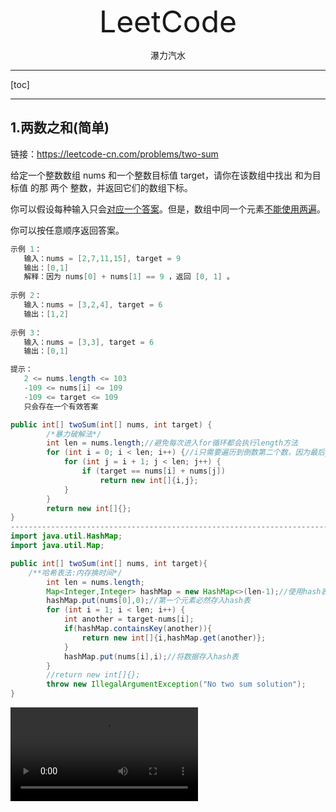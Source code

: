 <p align = center><font size = 9>LeetCode</font></p>

<p align = center>瀑力汽水</p>



---

[toc]

---



## 1.两数之和(简单)

链接：https://leetcode-cn.com/problems/two-sum

给定一个整数数组 nums 和一个整数目标值 target，请你在该数组中找出 和为目标值 的那 两个 整数，并返回它们的数组下标。

你可以假设每种输入只会<u>对应一个答案</u>。但是，数组中同一个元素<u>不能使用两遍</u>。

你可以按任意顺序返回答案。

 ```java
示例 1：
    输入：nums = [2,7,11,15], target = 9
    输出：[0,1]
    解释：因为 nums[0] + nums[1] == 9 ，返回 [0, 1] 。
    
示例 2：
    输入：nums = [3,2,4], target = 6
    输出：[1,2]
    
示例 3：
    输入：nums = [3,3], target = 6
    输出：[0,1]

提示：
    2 <= nums.length <= 103
    -109 <= nums[i] <= 109
    -109 <= target <= 109
    只会存在一个有效答案
 ```

```java
public int[] twoSum(int[] nums, int target) {
        /*暴力破解法*/
        int len = nums.length;//避免每次进入for循环都会执行length方法
        for (int i = 0; i < len; i++) {//i只需要遍历到倒数第二个数，因为最后j=i+1会获取最后一个值，如果i遍历到倒数第一个数，就没有必要
            for (int j = i + 1; j < len; j++) {
                if (target == nums[i] + nums[j])
                    return new int[]{i,j};
            }
        }
        return new int[]{};
}
-------------------------------------------------------------------------
import java.util.HashMap;
import java.util.Map;

public int[] twoSum(int[] nums, int target){
	/**哈希表法:内存换时间*/
        int len = nums.length;
        Map<Integer,Integer> hashMap = new HashMap<>(len-1);//使用hash表尽量指定大小，以避免hash表扩容所带来的性能消耗
        hashMap.put(nums[0],0);//第一个元素必然存入hash表
        for (int i = 1; i < len; i++) {
            int another = target-nums[i];
            if(hashMap.containsKey(another)){
                return new int[]{i,hashMap.get(another)};
            }
            hashMap.put(nums[i],i);//将数据存入hash表
        }
        //return new int[]{};
        throw new IllegalArgumentException("No two sum solution");
}
```

<video src="LeetCode.assets/twosum_1.mp4"></video>